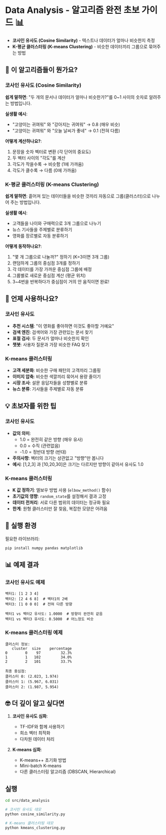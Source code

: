 # Data Analysis - 알고리즘 완전 초보 가이드 📊

- **코사인 유사도 (Cosine Similarity)** - 텍스트나 데이터가 얼마나 비슷한지 측정
- **K-평균 클러스터링 (K-means Clustering)** - 비슷한 데이터끼리 그룹으로 묶어주는 방법

## 🤔 이 알고리즘들이 뭔가요?

### 코사인 유사도 (Cosine Similarity)

**쉽게 말하면**: "두 개의 문서나 데이터가 얼마나 비슷한가?"를 0~1 사이의 숫자로 알려주는 방법입니다.

**실생활 예시**:
- "고양이는 귀여워" 와 "강아지는 귀여워" → 0.8 (매우 비슷)
- "고양이는 귀여워" 와 "오늘 날씨가 좋네" → 0.1 (전혀 다름)

**어떻게 계산하나요?**:
1. 문장을 숫자 벡터로 변환 (각 단어의 중요도)
2. 두 벡터 사이의 "각도"를 계산
3. 각도가 작을수록 → 비슷함 (1에 가까움)
4. 각도가 클수록 → 다름 (0에 가까움)

### K-평균 클러스터링 (K-means Clustering)

**쉽게 말하면**: 흩어져 있는 데이터들을 비슷한 것끼리 자동으로 그룹(클러스터)으로 나누어 주는 방법입니다.

**실생활 예시**:
- 고객들을 나이와 구매력으로 3개 그룹으로 나누기
- 뉴스 기사들을 주제별로 분류하기
- 영화를 장르별로 자동 분류하기

**어떻게 동작하나요?**:
1. "몇 개 그룹으로 나눌까?" 정하기 (K=3이면 3개 그룹)
2. 랜덤하게 그룹의 중심점 3개를 정하기
3. 각 데이터를 가장 가까운 중심점 그룹에 배정
4. 그룹별로 새로운 중심점 계산 (평균 위치)
5. 3~4번을 반복하다가 중심점이 거의 안 움직이면 완료!

## 🎯 언제 사용하나요?

### 코사인 유사도
- **추천 시스템**: "이 영화를 좋아하면 이것도 좋아할 거예요"
- **검색 엔진**: 검색어와 가장 관련있는 문서 찾기
- **표절 검사**: 두 문서가 얼마나 비슷한지 확인
- **챗봇**: 사용자 질문과 가장 비슷한 FAQ 찾기

### K-means 클러스터링
- **고객 세분화**: 비슷한 구매 패턴의 고객끼리 그룹핑
- **이미지 압축**: 비슷한 색깔끼리 묶어서 용량 줄이기
- **시장 조사**: 설문 응답자들을 성향별로 분류
- **뉴스 분류**: 기사들을 주제별로 자동 분류

## 💡 초보자를 위한 팁

### 코사인 유사도
- **값의 의미**:
  - 1.0 = 완전히 같은 방향 (매우 유사)
  - 0.0 = 수직 (관련없음)
  - -1.0 = 정반대 방향 (반대)
- **주의사항**: 벡터의 크기는 상관없고 "방향"만 봅니다
- **예시**: [1,2,3] 과 [10,20,30]은 크기는 다르지만 방향이 같아서 유사도 1.0

### K-means 클러스터링
- **K 값 정하기**: 엘보우 방법 사용 (`elbow_method()` 함수)
- **초기값의 영향**: `random_state`를 설정해서 결과 고정
- **데이터 전처리**: 서로 다른 범위의 데이터는 정규화 필요
- **한계**: 원형 클러스터만 잘 찾음, 복잡한 모양은 어려움

## 🔧 실행 환경

필요한 라이브러리:
```bash
pip install numpy pandas matplotlib
```

## 📊 예제 결과

### 코사인 유사도 예제
```
벡터1: [1 2 3 4]
벡터2: [2 4 6 8]  # 벡터1의 2배
벡터3: [1 0 0 0]  # 전혀 다른 방향

벡터1 vs 벡터2 유사도: 1.0000  # 방향이 완전히 같음
벡터1 vs 벡터3 유사도: 0.5000  # 어느정도 비슷
```

### K-means 클러스터링 예제
```
클러스터 정보:
   cluster  size    percentage
0        0    97         32.3%
1        1   102         34.0%
2        2   101         33.7%

최종 중심점:
클러스터 0: (2.023, 1.974)
클러스터 1: (5.967, 6.031)
클러스터 2: (1.987, 5.954)
```

## 🤓 더 깊이 알고 싶다면

1. **코사인 유사도 심화**:
   - TF-IDF와 함께 사용하기
   - 희소 벡터 최적화
   - 다차원 데이터 처리

2. **K-means 심화**:
   - K-means++ 초기화 방법
   - Mini-batch K-means
   - 다른 클러스터링 알고리즘 (DBSCAN, Hierarchical)

## 실행

```bash
cd src/data_analysis

# 코사인 유사도 데모
python cosine_similarity.py

# K-means 클러스터링 데모
python kmeans_clustering.py
```
